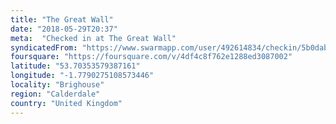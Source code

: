 ```yaml
---
title: "The Great Wall"
date: "2018-05-29T20:37"
meta:  "Checked in at The Great Wall"
syndicatedFrom: "https://www.swarmapp.com/user/492614834/checkin/5b0dabe0e17910002cd1995c"
foursquare: "https://foursquare.com/v/4df4c8f762e1288ed3087002"
latitude: "53.70353579387161"
longitude: "-1.7790275108573446"
locality: "Brighouse"
region: "Calderdale"
country: "United Kingdom"
---
```


